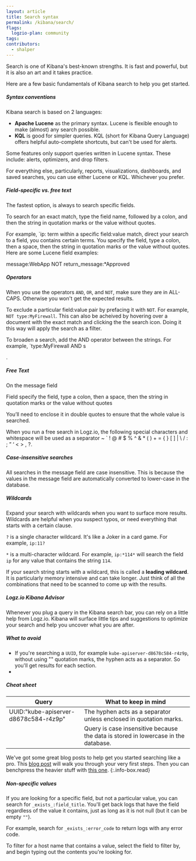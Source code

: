 ```yaml
---
layout: article
title: Search syntax
permalink: /kibana/search/
flags:
  logzio-plan: community
tags:
contributors:
  - shalper
---
```


Search is one of Kibana's best-known strengths. It is fast and powerful,
but it is also an art and it takes practice. 

Here are a few basic fundamentals of Kibana search to help you get started.

##### Syntax conventions

Kibana search is based on 2 languages:

  * **Apache Lucene** as the primary syntax. Lucene is flexible enough to make (almost) any search possible.
  * **KQL** is good for simpler queries. KQL (short for Kibana Query Language) offers helpful auto-complete shortcuts, but can't be used for alerts.
  
  Some features only support queries written in Lucene syntax. These include: alerts, optimizers, and drop filters.

  For everything else, particularly, reports, visualizations, dashboards, and saved searches, you can use either Lucene or KQL. Whichever you prefer.

##### Field-specific vs. free text

The fastest option, is always to search specific fields. 

To search for an exact match, type the field name, followed by a colon, and then the string in quotation marks or the value without quotes.

For example, `ip:  term within a specific field:value match, direct your search to a field, you  contains certain terms. You specify the field, type a colon, then a space, then the string in quotation marks or the value without quotes. Here are some Lucene field examples:


message:WebApp NOT return_message:*Approved

##### Operators
    
When you use the operators `AND`, `OR`, and `NOT`, make sure they are in ALL-CAPS. Otherwise you won't get the expected results.

To exclude a particular field:value pair by prefacing it with `NOT`. For example, `NOT type:MyFirewall`. This can also be acheived by hovering over a document with the exact match and clicking the the <i class="fas fa-search-minus"></i> search icon. Doing it this way will apply the search as a filter.

To broaden a search, add the AND operator between the strings. For example, `type:MyFirewall AND s





<i class="fas fa-search-plus"></i> .





##### Free Text

On the message field


Field specify the field, type a colon, then a space, then the string in quotation marks or the value without quotes

You’ll need to enclose it in double quotes to ensure that the whole value is searched.

When you run a free search in Logz.io, the following special characters and whitespace will be used as a separator ~ ` ! @ # $ % ^ & * ( ) + = { } [ ] | \ / : ; ” ‘ < > , ?.


##### Case-insensitive searches

All searches in the message field are case insensitive. This is because the values in the message field are automatically converted to lower-case in the database.



##### Wildcards

Expand your search with wildcards when you want to surface more results. Wildcards are helpful when you suspect typos, or need everything that starts with a certain clause.

`?` is a single character wildcard. It's like a Joker in a card game. For example, `ip:11?` 

`*` is a multi-character wildcard. For example, `ip:*114*` will search the field `ip` for any value that contains the string `114`.

If your search string starts with a wildcard, this is called a **leading wildcard**. It is particularly memory intensive and can take longer. Just think of all the combinations that need to be scanned to come up with the results.


##### Logz.io Kibana Advisor

Whenever you plug a query in the Kibana search bar, you can rely on a little help from Logz.io.
Kibana will surface little tips and suggestions to optimize your search and help you uncover what you are after.

##### What to avoid

* If you're searching a `UUID`, for example `kube-apiserver-d8678c584-r4z9p`, without using "" quotation marks, the hyphen acts as a separator. So you'll get results for each section.
* 

##### Cheat sheet 

| Query | What to keep in mind |
|---|---|
| UUID:"kube-apiserver-d8678c584-r4z9p" | The hyphen acts as a separator unless enclosed in quotation marks. |
|  | Query is case insensitive because the data is stored in lowercase in the database. |

We've got some great blog posts to help get you started searching like a pro. This [blog post](https://logz.io/blog/kibana-advisor-lucene-pitfalls/) will walk you through your very first steps. Then you can benchpress the heavier stuff with [this one](https://logz.io/blog/elasticsearch-queries/).
{:.info-box.read}

##### Non-specific values

If you are looking for a specific field, but not a particular value, you can search for `_exists_:field_title`. You'll get back logs that have the field regardless of the value it contains, just as long as it is not null (but it can be empty `""`).

For example, search for `_exists_:error_code` to return logs with any error code.


To filter for a host name that contains a value, select the field to filter by, and begin typing out the contents you're looking for. 